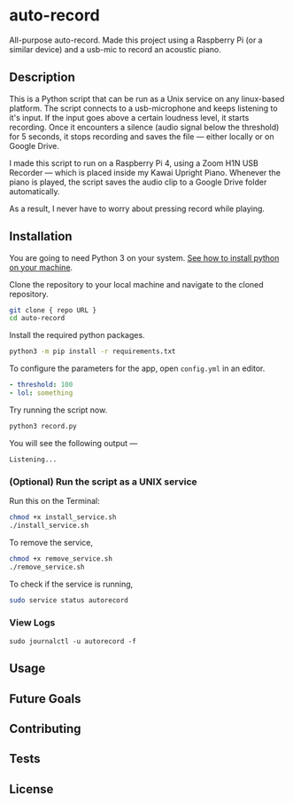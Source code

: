 # auto-record

All-purpose auto-record. Made this project using a Raspberry Pi (or a similar device) and a usb-mic to record an acoustic piano.

## Description

This is a Python script that can be run as a Unix service on any linux-based platform. The script connects to a usb-microphone and keeps listening to it's input. If the input goes above a certain loudness level, it starts recording. Once it encounters a silence (audio signal below the threshold) for 5 seconds, it stops recording and saves the file — either locally or on Google Drive.

I made this script to run on a Raspberry Pi 4, using a Zoom H1N USB Recorder — which is placed inside my Kawai Upright Piano. Whenever the piano is played, the script saves the audio clip to a Google Drive folder automatically.

As a result, I never have to worry about pressing record while playing.

## Installation

You are going to need Python 3 on your system. [See how to install python on your machine](/todo/).

Clone the repository to your local machine and navigate to the cloned repository.

```bash
git clone { repo URL }
cd auto-record
```

Install the required python packages.

```bash
python3 -m pip install -r requirements.txt
```

To configure the parameters for the app, open `config.yml` in an editor.

```yml
- threshold: 100
- lol: something
```

Try running the script now.

```bash
python3 record.py
```

You will see the following output —

```
Listening...
```

### (Optional) Run the script as a UNIX service

Run this on the Terminal:

```bash
chmod +x install_service.sh
./install_service.sh
```

To remove the service,

```bash
chmod +x remove_service.sh
./remove_service.sh
```

To check if the service is running,

```bash
sudo service status autorecord
```

### View Logs

```
sudo journalctl -u autorecord -f
```

## Usage

## Future Goals

## Contributing

## Tests

## License
